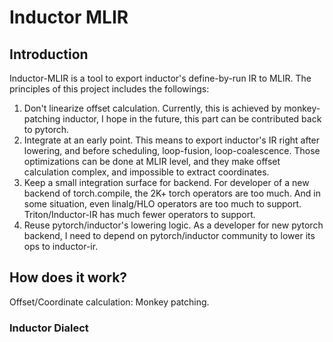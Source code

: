 # Inductor MLIR

## Introduction

Inductor-MLIR is a tool to export inductor's define-by-run IR to MLIR. The principles of this project includes the followings:

1. Don't linearize offset calculation. Currently, this is achieved by monkey-patching inductor, I hope in the future, this part can be contributed back to pytorch.
2. Integrate at an early point. This means to export inductor's IR right after lowering, and before scheduling, loop-fusion, loop-coalescence. Those optimizations can be done at MLIR level, and they make offset calculation complex, and impossible to extract coordinates.
3. Keep a small integration surface for backend. For developer of a new backend of torch.compile, the 2K+ torch operators are too much. And in some situation, even linalg/HLO operators are too much to support. Triton/Inductor-IR has much fewer operators to support.
4. Reuse pytorch/inductor's lowering logic. As a developer for new pytorch backend, I need to depend on pytorch/inductor community to lower its ops to inductor-ir.

## How does it work?

Offset/Coordinate calculation:
Monkey patching.

### Inductor Dialect

